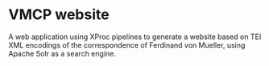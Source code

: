 # VMCP website

A web application using XProc pipelines to generate a website based on TEI XML encodings of the correspondence of Ferdinand von Mueller, using Apache Solr as a search engine.
